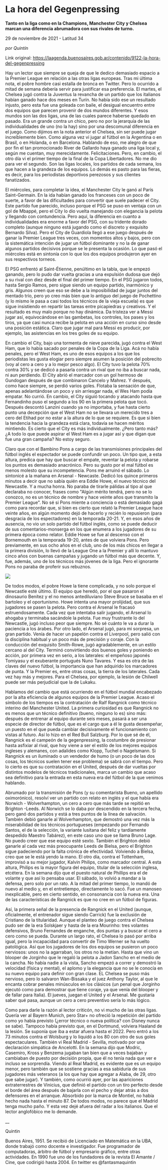 # La hora del Gegenpressing

**Tanto en la liga como en la Champions, Manchester City y Chelsea marcan una diferencia abrumadora con sus rivales de turno.**

29 de noviembre de 2021 - Latitud 34

_por Quintín_

Link original: https://laagenda.buenosaires.gob.ar/contenido/9122-la-hora-del-gegenpressing



Hay un lector que siempre se queja de que le dedico demasiado espacio a la Premier League en relación a las otras ligas europeas. Tras mi última nota, el pobre hombre casi estalla de bronca en Twitter. Pero lo ocurrido a mitad de semana debería servir para justificar esa preferencia. El martes, el Chelsea jugó contra la Juventus la revancha de un partido que los italianos habían ganado hace dos meses en Turín. No había sido ese un resultado injusto, pero esta fue una goleada con baile, el desigual encuentro entre dos equipos que parecen provenir de dos mundos diferentes. Y esos mundos son las dos ligas, una de las cuales parece haberse quedado en pasado. Era un grande contra un chico, pero no por la jerarquía de las individualidades de uno (no la hay) sino por una descomunal diferencia en el juego. Como dijimos en la nota anterior el Chelsea, sin ser puede jugar increíblemente bien. Como alguna vez vi jugar al fútbol en la Argentina o en Brasil, o en Holanda, o en Barcelona. Hablando de eso, me alegro de que por fin el tan promocionado River de Gallardo haya ganado una liga local y, según me cuentan, muy merecidamente. Felicitaciones. Pero, en cambio, el otro día vi el primer tiempo de la final de la Copa Libertadores. No me dio para ver el segundo. Son las ligas locales, los partidos de cada semana, los que hacen a la grandeza de los equipos. Lo demás es pasto para las fieras, es decir, para los periodistas deportivos perezosos y sus clientes fanatizados.




El miércoles, para completar la idea, el Manchester City le ganó al París Saint-Germain. En la ida habían ganado los franceses con un poco de suerte, a favor de las dificultades para convertir que suele padecer el City. Este partido fue parecido, incluso porque el PSG se puso en ventaja con un gol de Mbappé, pero el City lo dio vuelta manejando con elegancia la pelota y llegando con contundencia. Pero aquí, la diferencia en cuanto a individualidades era enorme a favor del PSG, con su tridente dorado completo (aunque ninguno está jugando como el discreto y exquisito Bernardo Silva). Pero el City de Guardiola llegó a ese juego después de ganar la Premier League tres veces, con momentos altos y bajos, pero con la sistemática intención de jugar un fútbol dominante y no la de ganar algunos partidos decisivos porque se le presenta la ocasión. Lo que pasó el miércoles está en sintonía con lo que los dos equipos produjeron ayer en sus respectivos torneos.




El PSG enfrentó al Saint-Étienne, penúltimo en la tabla, que le empezó ganando, pero lo pudo dar vuelta gracias a una expulsión dudosa que dejó a su rival con diez desde el final del primer tiempo. En el PSG jugaron todos, hasta Sergio Ramos, pero sigue siendo un equipo partido, inarmónico y gris. Algunos creen que eso se debe a la imposibilidad de jugar juntos del mentado trío, pero yo creo más bien que lo antiguo del juego de Pochettino (y lo mismo le pasa a casi todos los técnicos de la vieja escuela) es que sigue insistiendo en repartir las tareas entre picapiedras y creativos. Y el resultado es muy malo porque no hay dinámica. Da tristeza ver a Messi jugar así, equivocándose en las gambetas, los controles, los pases y los tiros, ya que casi nunca recibe la pelota en una acción en curso sino desde una posición estática. Claro que jugar mal para Messi es producir, por ejemplo, las asistencias en los tres goles de su equipo.




En cambio el City, bajo una tormenta de nieve parecida, jugó contra el West Ham, que lo había sacado por penales de la Copa de la Liga. Acá no había penales, pero el West Ham, es uno de esos equipos a los que los periodistas les gusta elogiar pero siempre asumen la posición del pobrecito (voy al cero a cero y a lo mejor pesco algo). El City tuvo la pelota 70% contra 30% y se dedicó a pasarla contra un rival que no iba a buscar nada, ni aun perdiendo. El City abrió el marcador con un gol hermoso de Gundogan después de que combinaron Cancelo y Mahrez. Y después, como hace siempre, se perdió varios goles. Flotaba la sensación de que, apenas adelantándose un poco y sin arriesgar nada, el Wes Ham podía empatar. No currió. En cambio, el City siguió tocando y atacando hasta que Fernandinho puso el segundo a los 90 en la primera pelota que tocó. Después descontó Lanzini cuando ya no importaba, y fue hasta cierto punto una decepción que el West Ham no se llevara un merecido tres a cero del Etihad por no estar a la altura de lo que se requiere. Es que si bien la tendencia hacia la grandeza está clara, todavía se hacen méritos mintiendo. Es cierto que el City es más individualmente. ¿Pero tanto más? ¿A todo lo que puede aspirar el West Ham es a jugar así y que digan que fue una gran campaña? No estoy seguro.




Claro que con el Bambino Pons a cargo de las transmisiones principales del fútbol inglés el espectador se puede confundir un poco. Un tipo que, a esta altura, predica que hay que buscar el empate, reventar la pelota y robarse los puntos es demasiado anacrónico. Pero su gusto por el mal fútbol es menos molesto que su incompetencia. Pons me arruinó el sábado. Lo sintonicé a la mañana en Arsenal - Newcaste. Dedicó los quince primeros minutos a decir que no sabía quién era Eddie Howe, el nuevo técnico del Newcastle. Y a mucha honra. No paraba de tirarle pálidas al tipo al que declaraba no conocer, frases como "Algún mérito tendrá, pero no se lo conozco, no es un técnico de nombre y hace veinte años que transmito la Premier League". No sé si Pons miente a conciencia o está demasiado gagá como para recordar que, si bien es cierto que relató la Premier League hace veinte años, en algún momento dejó de hacerlo y recién lo repusieron (para desgracia de los espectadores) en la temporada 20-21. Y, en esos años de ausencia, no vio un solo partido del fútbol inglés, como se puede deducir de sus comentarios-monserga en los que enumera a los jugadores de su primera época como relator. Eddie Howe se fue al descenso con el Bornemouth en la temporada 19-20, antes de que volviera Pons. Pero previamente, en sus ocho años en el club, uno de los más chicos en llegar a la primera división, lo llevó de la League One a la Premier y allí lo mantuvo cinco años con buenas campañas y jugando un fútbol más que decente. Y, fue, además, uno de los técnicos más jóvenes de la liga. Pero el ignorante Pons no paraba de proferir sus rebuznos.




[![](https://img.youtube.com/vi/kf6s2uM1XQY/0.jpg)](https://www.youtube.com/watch?v=kf6s2uM1XQY)




De todos modos, el pobre Howe la tiene complicada, y no solo porque el Newcastle esté último. El equipo que heredó, por el que pasaron el dinosaurio Benítez y el no menos antediluviano Steve Bruce se basaba en el bartoleo y el oportunismo. Howe intenta una mayor prolijidad, que sus jugadores se pasen la pelota. Pero contra el Arsenal le fracasó estruendosamente. Cada vez que intentaba salir jugando, el Arsenal lo ahogaba y terminaba sacándole la pelota. Fue muy frustrante lo del Newcastle, jugó incluso peor que siempre. No sé cuánto le va a durar la paciencia a los árabes. Por otro lado, el Arsenal jugó, para mi sorpresa, un gran partido. Venía de hacer un papelón contra el Liverpool, pero salió con la disciplina habitual y un poco más de precisión y coraje. Con la conducción del exquisito Smith-Rowe, jugó agradablemente, en un estilo cercano al del City. Terminó convirtiendo dos buenos goles y poniendo en acción, por primera vez en serio, a los laterales: el empeñoso japonés Tomiyasu y el exuberante portugués Nuno Tavares. Y esa es otra de las claves del nuevo fútbol, la importancia que han adquirido los marcadores de punta. Y la Premier es, entre otras cosas, la tierra de los laterales. Cada vez hay más y mejores. Para el Chelsea, por ejemplo, la lesión de Chilwell puede ser más perjudicial que la de Lukaku.




Hablamos del cambio que está ocurriendo en el fútbol mundial encabezado por la alta eficiencia de algunos equipos de la Premier League. Acaso el símbolo de los tiempos es la contratación de Ralf Rangnick como técnico interino del Manchester United. La primera curiosidad es que Rangnick no es menos que un técnico definitivo (bueno, ninguno lo es) sino más: después de entrenar al equipo durante seis meses, pasará a ser una especie de director de fútbol, que es el cargo que a él le gusta desempeñar, un puesto en el que pueda cambiar decisivamente el funcionamiento con vistas al futuro. Así lo hizo en el Red Bull Salzburg. Por lo que sé de él, Rangnick es el campeón de la gegenpressing, la costumbre de presionar hasta asfixiar al rival, que hoy viene a ser el estilo de los mejores equipos ingleses y alemanes, con adalides como Klopp, Tuchel o Nagelsmann. Si Rangnick es un iluminado o un vendedor de humo (o un poco de las dos cosas, los técnicos suelen tener ese problema) se sabrá con el tiempo. Pero lo cierto es que su contratación en el United, después de dar vueltas por distintos modelos de técnicos tradicionales, marca un cambio que acaso sea definitivo para la entrada en esta nueva era del fútbol de la que venimos hablando.




Abrumado por la transmisión de Pons (y su comentarista Bueno, un apellido oximorónico), resolví ver un partido con relato en inglés y el que había era Norwich - Wolverhampton, un cero a cero que más tarde se repitió en Brighton -Leeds. Al Norwich se lo daba por descendido en la tercera fecha, pero ganó dos partidos y está a tres puntos de la línea de salvación. También debió ganarle al Wolverhampton, que demostró una vez más la miserabilidad de los técnicos portugueses (empezando por Fernando Santos, el de la selección, la variante lusitana del feliz y tardíamente despedido Maestro Tabárez), en este caso uno que se llama Bruno Lage. No puedo creer que ese equipo esté sexto. También el Brighton debió ganarle al cada vez más preocupante Leeds de Bielsa, pero el Brighton sigue padeciendo por la falta crónica de efectividad. Volviendo a Bielsa, creo que se le está yendo la mano. El otro día, contra el Tottenham, improvisó a su mejor jugador, Kalvin Philips, como marcador central. A esta altura, Philips es la mayor figura del equipo, titular de la selección inglesa, etcétera. En la semana dijo que el puesto natural de Phillips era el de volante y que así lo pensaba usar. El sábado, lo volvió a mandar a la defensa, pero solo por un rato. A la mitad del primer tiempo, lo mandó de nuevo al medio y, en el entretiempo, directamente lo sacó. Fue un manoseo inexplicable, pero en cierto sentido, en consonancia con la nueva era. Una de las características de Rangnick es que no cree en un fútbol de figuras.




Así, la primera señal de la presencia de Rangnick en el United (aunque, oficialmente, el entrenador sigue siendo Carrick) fue la exclusión de Cristiano de la titularidad. Aunque el planteo de juego contra el Chelsea pudo ser de la era Solskjaer y hasta de la era Mourinho: tres volantes defensivos, Bruno Fernandes de enganche, dos puntas y a buscar el cero a cero como se pueda. Durante un largo rato, el Chelsea lo pasó por arriba igual, pero la incapacidad para convertir de Timo Werner se ha vuelto patológica. Así que los jugadores de los dos equipos se pusieron un poco nerviosos: unos no la agarraban, los otros no la metían. Hasta que vino un blooper de Jorginho que le regaló la pelota a Jadon Sancho en el medio de la cancha. No había nadie a la vista, Sancho empezó a correr y demostró la velocidad (física y mental), el aplomo y la elegancia que no se le conocía en su nuevo equipo para definir con gran clase. EL Chelsea se puso más nervioso, pero lo salvaron Wan-Bissaka y el juez Anthony Taylor, al que le encanta cobrar penales minúsculos en los clásicos (un penal que Jorginho ejecutó como para demostrar que tiene coraje, ya que venía del blooper y de fallar para Italia). El jueves, juegan el United y el Arsenal. Me gustaría saber qué pasa, aunque un cero a cero preventivo sería lo más lógico.




Como para darle la razón al lector criticón, no vi mucho de las otras ligas. Quería ver al Bayern Munich, pero Star+ no ofreció la repetición del partido como yo había previsto (¿error técnico o nueva política? con Disney nunca se sabe). Tampoco había previsto que, en el Dortmund, volviera Haaland de la lesión. Se suponía que iba a estar afuera hasta el 2022. Pero entró a los 73 minutos contra el Wolsburg y lo liquidó a los 80 con otro de sus goles espectaculares. También vi Real Madrid - Sevilla, motivado por una declaración simpática de Ancelotti. En la semana dijo que Modric, Casemiro, Kross y Benzema jugaban tan bien que a veces bajaban y cambiaban de puesto por decisión propia, que él no tenía nada que ver e incluso se sorprendía. Viendo al Real Madrid, es evidente que es un equipo menor, pero también que se sostiene gracias a esa sabiduría de sus jugadores más veteranos (a los que hay que agregar a Alaba, de 29, otro que sabe jugar). Y también, como ocurrió ayer, por las apariciones extraterrestres de Vinicius, que definió el partido con un tiro perfecto desde el borde del área después de bajarla con el pecho y dejar atrás a dos defensores en el arranque. Absorbido por la marca de Montiel, no había hecho nada hasta el minuto 87. De todos modos, no parece que el Madrid tenga mucho paño. Y esta vez dejé afuera del radar a los italianos. Que el lector anglofóbico me lo demande.




\_\_




Quintin




Buenos Aires, 1951. Se recibió de Licenciado en Matemática en la UBA, donde trabajó como docente e investigador. Fue programador de computadoras, árbitro de fútbol y empresario gráfico, entre otras actividades. En 1990 fue uno de los fundadores de la revista El Amante / Cine, que codirigió hasta 2004. En twitter es @fantasmaquintin



